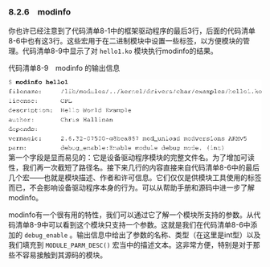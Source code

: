 ### 8.2.6　modinfo

你也许已经注意到了代码清单8-1中的框架驱动程序的最后3行，后面的代码清单8-6中也有这3行。这些宏用于在二进制模块中设置一些标签，以方便模块的管理。代码清单8-9中显示了对 `hello1.ko` 模块执行modinfo的结果。

代码清单8-9　modinfo 的输出信息



![181.png](../images/181.png)
第一个字段是显而易见的：它是设备驱动程序模块的完整文件名。为了增加可读性，我们再一次截短了路径名。接下来几行的内容直接来自代码清单8-6中的最后几个宏——也就是模块描述、作者和许可信息。它们仅仅是供模块工具使用的标签而已，不会影响设备驱动程序本身的行为。可以从帮助手册和源码中进一步了解modinfo。

modinfo有一个很有用的特性，我们可以通过它了解一个模块所支持的参数。从代码清单8-9中可以看到这个模块只支持一个参数。这就是我们在代码清单8-6中添加的 `debug_enable` 。输出信息中给出了参数的名称、类型（在这里是int型）以及我们填充到 `MODULE_PARM_DESC()` 宏当中的描述文本。这非常方便，特别是对于那些不容易接触到其源码的模块。

